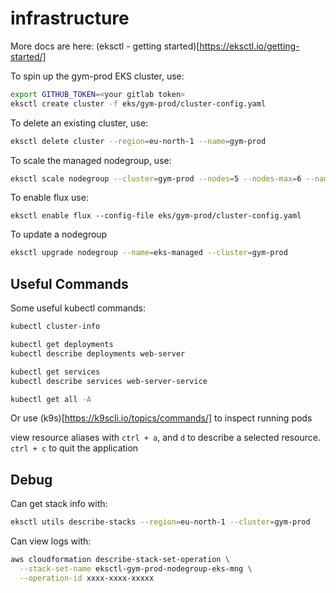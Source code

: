 # infrastructure

More docs are here: (eksctl - getting started)[https://eksctl.io/getting-started/]

To spin up the gym-prod EKS cluster, use:
```bash
export GITHUB_TOKEN=<your gitlab token>
eksctl create cluster -f eks/gym-prod/cluster-config.yaml
```

To delete an existing cluster, use:
```bash
eksctl delete cluster --region=eu-north-1 --name=gym-prod
```

To scale the managed nodegroup, use:
```bash
eksctl scale nodegroup --cluster=gym-prod --nodes=5 --nodes-max=6 --name=eks-managed --wait
```

To enable flux use:
```
eksctl enable flux --config-file eks/gym-prod/cluster-config.yaml
```

To update a nodegroup
```bash
eksctl upgrade nodegroup --name=eks-managed --cluster=gym-prod
```

## Useful Commands

Some useful kubectl commands:

```bash
kubectl cluster-info

kubectl get deployments
kubectl describe deployments web-server

kubectl get services
kubectl describe services web-server-service

kubectl get all -A
```

Or use (k9s)[https://k9scli.io/topics/commands/] to inspect running pods

view resource aliases with `ctrl + a`, and `d` to describe a selected resource. `ctrl + c` to quit the application

## Debug

Can get stack info with:

```bash
eksctl utils describe-stacks --region=eu-north-1 --cluster=gym-prod
```

Can view logs with:
```bash
aws cloudformation describe-stack-set-operation \
  --stack-set-name eksctl-gym-prod-nodegroup-eks-mng \
  --operation-id xxxx-xxxx-xxxxx
```